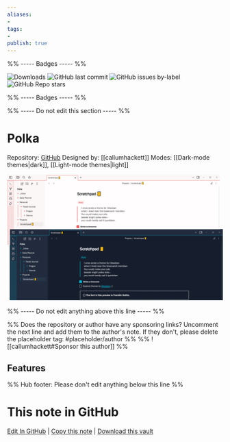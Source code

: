 ```yaml
---
aliases:
- 
tags: 
- 
publish: true
---
```


%% ----- Badges ----- %%

![Downloads](https://img.shields.io/badge/downloads-3275-573E7A?style=for-the-badge&logo=)
![GitHub last commit](https://img.shields.io/github/last-commit/callumhackett/obsidian_polka_theme?color=573E7A&label=last%20update&logo=github&style=for-the-badge)
![GitHub issues by-label](https://img.shields.io/github/issues/callumhackett/obsidian_polka_theme/help%20wanted?color=573E7A&logo=github&style=for-the-badge) 
![GitHub Repo stars](https://img.shields.io/github/stars/callumhackett/obsidian_polka_theme?color=573E7A&logo=github&style=for-the-badge)

%% ----- Badges ----- %%

%% ----- Do not edit this section ----- %%

# Polka

Repository: [GitHub](https://github.com/callumhackett/obsidian_polka_theme)
Designed by: [[callumhackett]]
Modes: [[Dark-mode themes|dark]], [[Light-mode themes|light]]



![screenshot](https://github.com/callumhackett/obsidian_polka_theme/raw/HEAD/polka.png)

%% ----- Do not edit anything above this line ----- %% 

%% Does the repository or author have any sponsoring links? Uncomment the next line and add them to the author's note. If they don't, please delete the placeholder tag: #placeholder/author %%
%% ![[callumhackett#Sponsor this author]] %%


## Features



%% Hub footer: Please don't edit anything below this line %%

# This note in GitHub

<span class="git-footer">[Edit In GitHub](https://github.dev/obsidian-community/obsidian-hub/blob/main/02%20-%20Community%20Expansions/02.05%20All%20Community%20Expansions/Themes/Polka.md "git-hub-edit-note") | [Copy this note](https://raw.githubusercontent.com/obsidian-community/obsidian-hub/main/02%20-%20Community%20Expansions/02.05%20All%20Community%20Expansions/Themes/Polka.md "git-hub-copy-note") | [Download this vault](https://github.com/obsidian-community/obsidian-hub/archive/refs/heads/main.zip "git-hub-download-vault") </span>
